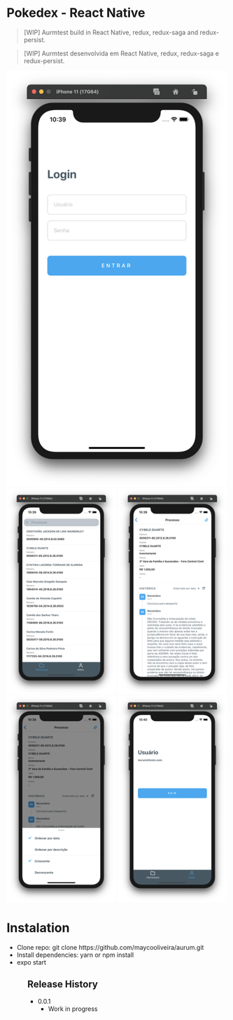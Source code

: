 
# Pokedex - React Native
> [WIP] Aurmtest build in React Native, redux, redux-saga and redux-persist.

> [WIP] Aurmtest desenvolvida em React Native, redux, redux-saga e redux-persist.


<div align="center" styles="flex-direction: row;">
  <img alt="Aurum" title="#screen" src="prints/print1.png" />
</div>
<div align="center" styles="flex-direction: row;">
  <img alt="Aurum" title="#screen" width="250px" src="prints/print2.png" />
  <img alt="Aurum" title="#screen" width="250px" src="prints/print3.png" />
  <img alt="Aurum" title="#screen" width="250px" src="prints/print4.png" />
  <img alt="Aurum" title="#screen" width="250px" src="prints/print5.png" />
 </div>

<h1>Instalation</h1>

<ul>
  <li>Clone repo: git clone https://github.com/maycooliveira/aurum.git</li>
  <li>Install dependencies: yarn or npm install</li>
  <li>expo start</li>
<ul>
  
 ## Release History

* 0.0.1
    * Work in progress
 
